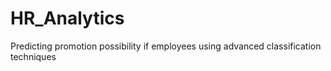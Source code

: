 # HR_Analytics
Predicting promotion possibility if employees using advanced classification techniques
